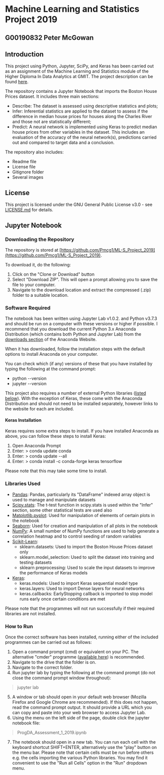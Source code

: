 # Machine Learning and Statistics Project 2019
## G00190832 Peter McGowan

## Introduction

This project using Python, Jupyter, SciPy, and Keras has been carried out as an assignment of the Machine Learning and Statistics module of the Higher Diploma In Data Analytics at GMIT. The project description can be found [here](https://github.com/ianmcloughlin/project-2019-machstat/blob/master/project.pdf).

The repository contains a Jupyter Notebook that imports the Boston House Prices dataset. It includes three main sections:
* Describe: The dataset is assessed using descriptive statistics and plots;
* Infer: Inferential statistics are applied to the dataset to assess if the difference in median house prices for houses along the Charles River and those not are statistically different;
* Predict: A neural network is implemented using Keras to predict median house prices from other variables in the dataset. This includes an evaluation of the accuracy of the neural network(s), predictions carried out and compared to target data and a conclusion.

The repository also includes:
* Readme file
* License file
* Gitignore folder
* Several images

## License

This project is licensed under the GNU General Public License v3.0 - see [LICENSE.md](LICENSE) for details.

## Jupyter Notebook

### Downloading the Repository

The repository is stored at [https://github.com/Pmcg1/ML-S_Project_2019](https://github.com/Pmcg1/ML-S_Project_2019).

To download it, do the following:

1. Click on the "Clone or Download" button
2. Select "Download ZIP". This will open a prompt allowing you to save the file to your computer.
3. Navigate to the download location and extract the compressed (.zip) folder to a suitable location.

### Software Required

The notebook has been written using Jupyter Lab v1.0.2. and Python v3.7.3 and should be run on a computer with these versions or higher if possible. I recommend that you download the current Python 3.x Anaconda Distribution (which contains both Python and Jupyter Lab) from the [downloads section](https://www.anaconda.com/distribution/#download-section) of the Anaconda Website.

When it has downloaded, follow the installation steps with the default options to install Anaconda on your computer.

You can check which (if any) versions of these that you have installed by typing the following at the command prompt:
* python --version
* jupyter --version

This project also requires a number of external Python libraries ([listed below](#Libraries-Used)). With the exception of Keras, these come with the Anaconda Distribution and should not need to be installed separately, however links to the website for each are included.

#### Keras Installation

Keras requires some extra steps to install. If you have installed Anaconda as above, you can follow these steps to install Keras:

1. Open Anaconda Prompt
2. Enter: > conda update conda
3. Enter: > conda update --all
4. Enter: >  conda install -c conda-forge keras tensorflow

Please note that this may take some time to install.

### Libraries Used

- [Pandas](https://pandas.pydata.org/): Pandas, particularly its "DataFrame" indexed array object is used to manage and manipulate datasets
- [Scipy.stats](https://docs.scipy.org/doc/scipy/reference/stats.html): The t-test function in scipy.stats is used within the "Infer" section, some other statistical tests are used also
- [Matplotlib.pyplot](https://matplotlib.org/tutorials/introductory/pyplot.html): Used for manipulation of elements of certain plots in the notebook
- [Seaborn](https://seaborn.pydata.org/): Used for creation and manipulation of all plots in the notebook
- [NumPy](https://www.numpy.org/): A small number of NumPy functions are used to help generate a correlation heatmap and to control seeding of random variables
- [Scikit-Learn](https://scikit-learn.org/):
  - sklearn.datasets: Used to import the Boston House Prices dataset only
  - sklearn.model_selection: Used to split the dataset into training and testing datasets
  - sklearn preprocessing: Used to scale the input datasets to improve the performance of Keras models
- [Keras](https://keras.io/):
  - keras.models: Used to import Keras sequential model type
  - keras.layers: Used to import Dense layers for neural networks
  - keras.callbacks: EarlyStopping callback is imported to stop model runs early once certain conditions are met

Please note that the programmes will not run successfully if their required libraries are not installed.

### How to Run

Once the correct software has been installed, running either of the included programmes can be carried out as follows:

1. Open a command prompt (cmd) or equivalent on your PC. The alternative "cmder" programme ([available here](https://cmder.net/)) is recommended.
2. Navigate to the drive that the folder is on.
3. Navigate to the correct folder.
4. Run jupyter lab by typing the following at the command prompt (do not close the command prompt window throughout):
> jupyter lab

5. A window or tab should open in your default web browser (Mozilla Firefox and Google Chrome are recommended). If this does not happen, read the command prompt output. It should provide a URL which you can copy and paste into your web browser to access Jupyter Lab.
6. Using the menu on the left side of the page, double click the jupyter notebook file:
> ProgDA_Assessment_1_2019.ipynb

7. The notebook should open in a new tab. You can run each cell with the keyboard shortcut SHIFT+ENTER, alternatively use the "play" button on the menu bar. Please note that certain cells must be run before others e.g. the cells importing the various Python libraries. You may find it convenient to use the "Run all Cells" option in the "Run" dropdown menu.